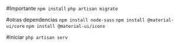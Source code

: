 #Importante
`npm install`
`php artisan migrate`

#otras dependencias 
`npm install node-sass`
`npm install @material-ui/core`
`npm install @material-ui/icons`

#iniciar
`php artisan serv`
